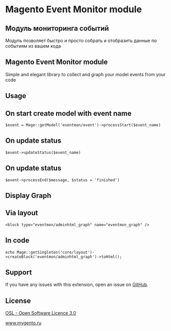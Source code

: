 Magento Event Monitor module
============================

Модуль мониторинга событий
--------------------------
Модуль позволяет быстро и просто собрать и отобразить данные по событиям из вашем кода


Magento Event Monitor module
----------------------------
Simple and elegant library to collect and graph your model events from your code

Usage
-----

## On start create model with event name

    $event = Mage::getModel('eventmon/event')->processStart($event_name)


## On update status 
    
    $event->updateStatus($event_name)

## On update status 

    $event->processEnd($message, $status = 'finished')


Display Graph
-------------

## Via layout

    <block type="eventmon/adminhtml_graph" name="eventmon_graph" />

## In code

    echo Mage::getSingleton('core/layout')->createBlock('eventmon/adminhtml_graph')->toHtml();

Support
-------
If you have any issues with this extension, open an issue on [GitHub](https://github.com/mygento/eventmon/issues).

License
-------
[OSL - Open Software Licence 3.0](http://opensource.org/licenses/osl-3.0.php)


www.mygento.ru